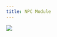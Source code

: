 ```yaml
---
title: NPC Module
---
```


[![](https://mermaid.ink/img/pako:eNo9kEFrhDAQhf9KeGcRo3GVXNtjlz0spVByCWbWDbsmEiPdVvzvzVrsHIZ5H_PewCzovCFIjJZYtPFO7HRm75PuSTmWSuHNuvmhwCSr2sMOj7o7nTfY1jv7sM74r2mjvEaGPlgDedH3iTIMFAb91FieBoV4pYEUZBqNDjcF5dZkGrX79H6AjGFOtuDn_rqLeTQ60qvVfdDDf3IgZyi8-NlFyKoutwzIBQ9IXjd5w1suRFWULW9EneEbUpS5qBrR8oIfeGp8zfCzXS3ytkk7ZGz04fj3m867i-2x_gI60Vl4?type=png)](https://mermaid.live/edit#pako:eNo9kEFrhDAQhf9KeGcRo3GVXNtjlz0spVByCWbWDbsmEiPdVvzvzVrsHIZ5H_PewCzovCFIjJZYtPFO7HRm75PuSTmWSuHNuvmhwCSr2sMOj7o7nTfY1jv7sM74r2mjvEaGPlgDedH3iTIMFAb91FieBoV4pYEUZBqNDjcF5dZkGrX79H6AjGFOtuDn_rqLeTQ60qvVfdDDf3IgZyi8-NlFyKoutwzIBQ9IXjd5w1suRFWULW9EneEbUpS5qBrR8oIfeGp8zfCzXS3ytkk7ZGz04fj3m867i-2x_gI60Vl4)
